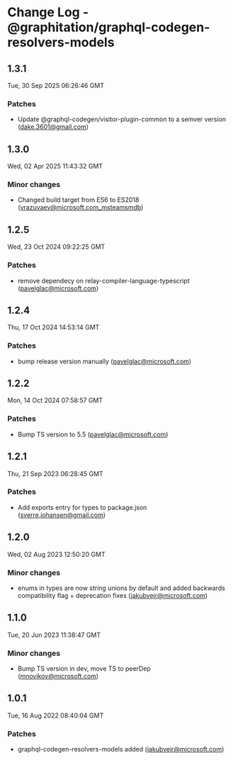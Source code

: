# Change Log - @graphitation/graphql-codegen-resolvers-models

<!-- This log was last generated on Tue, 30 Sep 2025 06:26:46 GMT and should not be manually modified. -->

<!-- Start content -->

## 1.3.1

Tue, 30 Sep 2025 06:26:46 GMT

### Patches

- Update @graphql-codegen/visitor-plugin-common to a semver version (dake.3601@gmail.com)

## 1.3.0

Wed, 02 Apr 2025 11:43:32 GMT

### Minor changes

- Changed build target from ES6 to ES2018 (vrazuvaev@microsoft.com_msteamsmdb)

## 1.2.5

Wed, 23 Oct 2024 09:22:25 GMT

### Patches

- remove dependecy on relay-compiler-language-typescript (pavelglac@microsoft.com)

## 1.2.4

Thu, 17 Oct 2024 14:53:14 GMT

### Patches

- bump release version manually (pavelglac@microsoft.com)

## 1.2.2

Mon, 14 Oct 2024 07:58:57 GMT

### Patches

- Bump TS version to 5.5 (pavelglac@microsoft.com)

## 1.2.1

Thu, 21 Sep 2023 06:28:45 GMT

### Patches

- Add exports entry for types to package.json (sverre.johansen@gmail.com)

## 1.2.0

Wed, 02 Aug 2023 12:50:20 GMT

### Minor changes

- enums in types are now string unions by default and added backwards compatibility flag + deprecation fixes (jakubvejr@microsoft.com)

## 1.1.0

Tue, 20 Jun 2023 11:38:47 GMT

### Minor changes

- Bump TS version in dev, move TS to peerDep (mnovikov@microsoft.com)

## 1.0.1

Tue, 16 Aug 2022 08:40:04 GMT

### Patches

- graphql-codegen-resolvers-models added (jakubvejr@microsoft.com)
